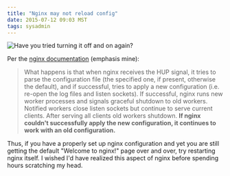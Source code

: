 ```yaml
---
title: "Nginx may not reload config"
date: 2015-07-12 09:03 MST
tags: sysadmin
---
```


![Have you tried turning it off and on again?](https://www.thinkgeek.com/images/products/additional/large/11C3_ITCROWD_TURNOFFON.jpg)

Per the [nginx documentation](http://wiki.nginx.org/CommandLine)
(emphasis mine):

> What happens is that when nginx receives the HUP signal, it tries to parse the
> configuration file (the specified one, if present, otherwise the default), and
> if successful, tries to apply a new configuration (i.e. re-open the log files
> and listen sockets). If successful, nginx runs new worker processes and
> signals graceful shutdown to old workers. Notified workers close listen
> sockets but continue to serve current clients. After serving all clients old
> workers shutdown. **If nginx couldn't successfully apply the new configuration,
> it continues to work with an old configuration.**

Thus, if you have a properly set up nginx configuration and yet you are still
getting the default "Welcome to nginx!" page over and over, try restarting nginx
itself. I wished I'd have realized this aspect of nginx before spending hours
scratching my head.
